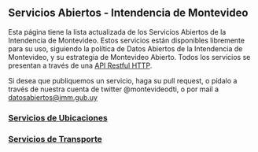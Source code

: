 ## Servicios Abiertos  - Intendencia de Montevideo

Esta página tiene la lista actualizada de los Servicios Abiertos de la Intendencia de Montevideo. Estos servicios están disponibles libremente para su uso, siguiendo la política de Datos Abiertos de la Intendencia de Montevideo, y su estrategia de Montevideo Abierto. Todos los servicios se presentan a través de una [API Restful HTTP](http://en.wikipedia.org/wiki/Representational_state_transfer#Applied_to_web_services).

Si desea que publiquemos un servicio, haga su pull request, o pídalo a través de nuestra cuenta de twitter @montevideodti, o por mail a datosabiertos@imm.gub.uy

### [Servicios de Ubicaciones](ubicaciones.md)
### [Servicios de Transporte](transporte.md) 





